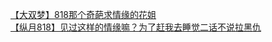[【大双梦】818那个奇葩求情缘的花姐](http://tieba.baidu.com/p/2137347256?see_lz=1&pn=)   
[【纵月818】见过这样的情缘嘛？为了赶我去睡觉二话不说拉黑仇](http://tieba.baidu.com/p/2137563053?see_lz=1&pn=)   
